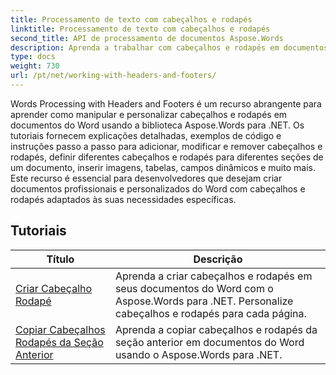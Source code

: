 ```yaml
---
title: Processamento de texto com cabeçalhos e rodapés
linktitle: Processamento de texto com cabeçalhos e rodapés
second_title: API de processamento de documentos Aspose.Words
description: Aprenda a trabalhar com cabeçalhos e rodapés em documentos do Word usando Aspose.Words para .NET. Tutoriais completos e exemplos práticos.
type: docs
weight: 730
url: /pt/net/working-with-headers-and-footers/
---
```


Words Processing with Headers and Footers é um recurso abrangente para aprender como manipular e personalizar cabeçalhos e rodapés em documentos do Word usando a biblioteca Aspose.Words para .NET. Os tutoriais fornecem explicações detalhadas, exemplos de código e instruções passo a passo para adicionar, modificar e remover cabeçalhos e rodapés, definir diferentes cabeçalhos e rodapés para diferentes seções de um documento, inserir imagens, tabelas, campos dinâmicos e muito mais. Este recurso é essencial para desenvolvedores que desejam criar documentos profissionais e personalizados do Word com cabeçalhos e rodapés adaptados às suas necessidades específicas.


 ## Tutoriais
| Título | Descrição |
| --- | --- |
| [Criar Cabeçalho Rodapé](./create-header-footer/) | Aprenda a criar cabeçalhos e rodapés em seus documentos do Word com o Aspose.Words para .NET. Personalize cabeçalhos e rodapés para cada página. |
| [Copiar Cabeçalhos Rodapés da Seção Anterior](./copy-headers-footers-from-previous-section/) | Aprenda a copiar cabeçalhos e rodapés da seção anterior em documentos do Word usando o Aspose.Words para .NET. |